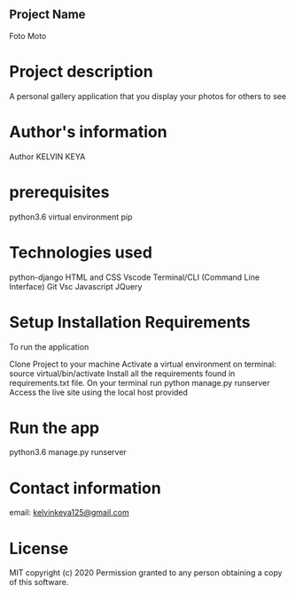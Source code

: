 ## Project Name
Foto Moto

# Project description
A personal gallery application that you display your photos for others to see

# Author's information
Author KELVIN KEYA

# prerequisites
python3.6
virtual environment
pip

# Technologies used
python-django
HTML and CSS
Vscode
Terminal/CLI (Command Line Interface)
Git Vsc 
Javascript
JQuery

# Setup Installation Requirements
To run the application

Clone Project to your machine
Activate a virtual environment on terminal: source virtual/bin/activate
Install all the requirements found in requirements.txt file.
On your terminal run python manage.py runserver
Access the live site using the local host provided

# Run the app
python3.6 manage.py runserver

# Contact information
email: kelvinkeya125@gmail.com 

# License
MIT copyright (c) 2020 Permission granted to any person obtaining a copy of this software.